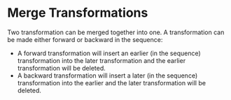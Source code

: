 # Merge Transformations

Two transformation can be merged together into one. A transformation can be made either forward or backward in the sequence:

-   A forward transformation will insert an earlier (in the sequence) transformation into the later transformation and the earlier transformation will be deleted.
-   A backward transformation will insert a later (in the sequence) transformation into the earlier and the later transformation will be deleted.